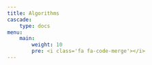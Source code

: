 ```yaml
---
title: Algorithms
cascade:
    type: docs
menu:
    main:
        weight: 10
        pre: <i class='fa fa-code-merge'></i>
---
```

